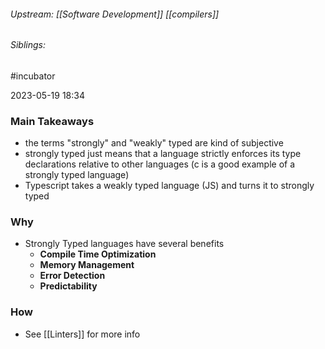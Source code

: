 
###### Upstream: [[Software Development]] [[compilers]]
###### Siblings:
#incubator 

2023-05-19
18:34


### Main Takeaways
- the terms "strongly" and "weakly" typed are kind of subjective
- strongly typed just means that a language strictly enforces its type declarations relative to other languages (c is a good example of a strongly typed language)
- Typescript takes a weakly typed language (JS) and turns it to strongly typed

### Why
- Strongly Typed languages have several benefits 
	- **Compile Time Optimization**
	- **Memory Management**
	- **Error Detection**
	- **Predictability**

### How
- See [[Linters]] for more info 

